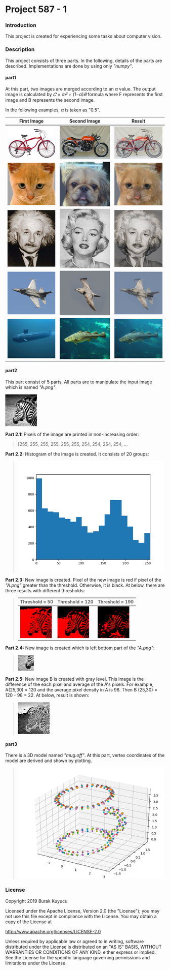 Project 587 - 1
===============

### Introduction
This project is created for experiencing some tasks about computer vision.

### Description
This project consists of three parts. In the following, details of the parts are described. Implementations are done by using only _"numpy"_.

#### part1
At this part, two images are merged according to an _α_ value. The output image is calculated by _𝐶 = α𝐹 + (1−α)𝐵_ formula where F represents the first image and B represents the second image.

In the following examples, _α_ is taken as "0.5".

First Image                   |  Second Image                 | Result
----------------------------- | ----------------------------- | -----------------------------
![Image](extras/1.bmp) | ![Image](extras/2.bmp) | ![Image](extras/11.bmp)
![Image](extras/3.bmp) | ![Image](extras/4.bmp) | ![Image](extras/12.bmp)
![Image](extras/5.bmp) | ![Image](extras/6.bmp) | ![Image](extras/13.bmp)
![Image](extras/7.bmp) | ![Image](extras/8.bmp) | ![Image](extras/14.bmp)
![Image](extras/9.bmp) | ![Image](extras/10.bmp) | ![Image](extras/15.bmp)

#### part2
This part consist of 5 parts. All parts are to manipulate the input image which is named _"A.png"_.

![Image](extras/16.png)

**Part 2.1:** Pixels of the image are printed in non-increasing order:
> [255, 255, 255, 255, 255, 255, 254, 254, 254, 254, ...

**Part 2.2:** Histogram of the image is created. It consists of 20 groups:
> ![Image](extras/17.png)

**Part 2.3:** New image is created. Pixel of the new image is red if pixel of the _"A.png"_ greater than the threshold. Otherwise, it is black. At below, there are three results with different thresholds:
> Threshold = 50                 |  Threshold = 120               | Threshold = 190  
> ------------------------------ | ------------------------------ | -----------------------------
> ![Image](extras/18.png) | ![Image](extras/19.png) | ![Image](extras/20.png)

**Part 2.4:** New image is created which is left bottom part of the _"A.png"_:
> ![Image](extras/21.png)

**Part 2.5:** New image B is created with gray level. This image is the difference of the each pixel and average of the A's pixels. For example, A(25,30) = 120 and the average pixel density in A is 98. Then B (25,30) = 120 - 98 = 22. At below, result is shown:
> ![Image](extras/22.png)

#### part3
There is a 3D model named _"mug.off"_. At this part, vertex coordinates of the model are derived and shown by plotting.
> ![Image](extras/23.png)

### License
Copyright 2019 Burak Kuyucu

Licensed under the Apache License, Version 2.0 (the "License");
you may not use this file except in compliance with the License.
You may obtain a copy of the License at

http://www.apache.org/licenses/LICENSE-2.0

Unless required by applicable law or agreed to in writing, software
distributed under the License is distributed on an "AS IS" BASIS,
WITHOUT WARRANTIES OR CONDITIONS OF ANY KIND, either express or implied.
See the License for the specific language governing permissions and
limitations under the License.


